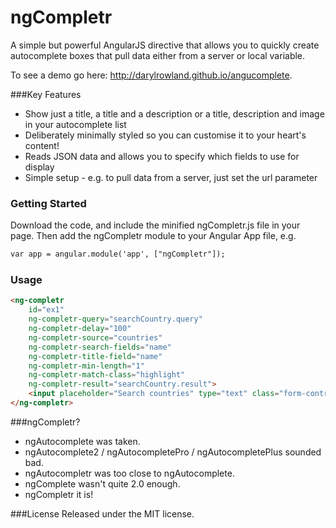 ngCompletr
==========

A simple but powerful AngularJS directive that allows you to quickly create autocomplete boxes that pull data either from a server or local variable.

To see a demo go here: http://darylrowland.github.io/angucomplete.

###Key Features
* Show just a title, a title and a description or a title, description and image in your autocomplete list
* Deliberately minimally styled so you can customise it to your heart's content!
* Reads JSON data and allows you to specify which fields to use for display
* Simple setup - e.g. to pull data from a server, just set the url parameter


### Getting Started
Download the code, and include the minified ngCompletr.js file in your page. Then add the ngCompletr module to your Angular App file, e.g.
```html
var app = angular.module('app', ["ngCompletr"]);
```

### Usage

```html
<ng-completr 
    id="ex1"
    ng-completr-query="searchCountry.query"
    ng-completr-delay="100"
    ng-completr-source="countries"
    ng-completr-search-fields="name"
    ng-completr-title-field="name"
    ng-completr-min-length="1"
    ng-completr-match-class="highlight"
    ng-completr-result="searchCountry.result">
    <input placeholder="Search countries" type="text" class="form-control" />
</ng-completr>
```

###ngCompletr?
* ngAutocomplete was taken.
* ngAutocomplete2 / ngAutocompletePro / ngAutocompletePlus sounded bad.
* ngAutocompletr was too close to ngAutocomplete.
* ngComplete wasn't quite 2.0 enough.
* ngCompletr it is!

###License
Released under the MIT license.
